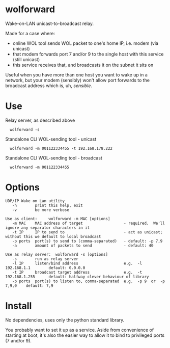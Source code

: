 # wolforward

Wake-on-LAN unicast-to-broadcast relay.

Made for a case where:
- online WOL tool sends WOL packet to one's home IP, i.e. modem (via unicast)
- that modem forwards port 7 and/or 9 to the single host with this service (still unicast)
- this service receives that, and broadcasts it on the subnet it sits on


Useful when you have more than one host you want to wake up in a network,
but your modem (sensibly) won't allow port forwards to the broadcast address which is, uh, _sensible_.


Use
===
Relay server, as described above

      wolforward -s

Standalone CLI WOL-sending tool - unicast

      wolforward -m 001122334455 -t 192.168.178.222

Standalone CLI WOL-sending tool - broadcast

      wolforward -m 001122334455


Options
===
```
UDP/IP Wake on Lan utility
   -h        print this help, exit
   -v        be more verbose

Use as client:     wolforward -m MAC [options]
   -m MAC    MAC address of target                  - required.  We'll ignore any separator characters in it
   -t IP     IP to send to                          - act as unicast; without this we default to local broadcast
   -p ports  port(s) to send to (comma-separated)   - default: -p 7,9
   -a        amount of packets to send              - default: 40

Use as relay server:  wolforward -s [options]
   -s        run as relay server
   -l IP     listen/bind address                    e.g.  -l 192.168.1.1        default: 0.0.0.0
   -t IP     broadcast target address               e.g.  -t 192.168.1.255      default: halfway clever behaviour of library
   -p ports  port(s) to listen to, comma-separated  e.g.  -p 9  or  -p 7,9,0    default: 7,9
```


Install
===
No dependencies, uses only the python standard library.

You probably want to set it up as a service.
Aside from convenience of starting at boot,
it's also the easier way to allow it to bind to privileged ports (7 and/or 9).

